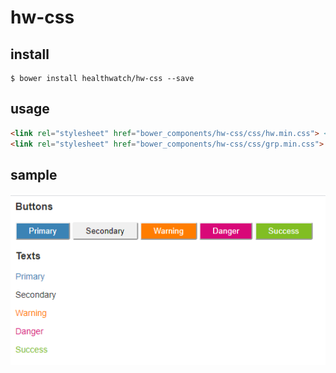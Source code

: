 # hw-css

## install

```
$ bower install healthwatch/hw-css --save
```

## usage

```html
<link rel="stylesheet" href="bower_components/hw-css/css/hw.min.css"> <!-- for WWW -->
<link rel="stylesheet" href="bower_components/hw-css/css/grp.min.css"> <!-- for GRP -->
```

## sample

![test](https://github.com/healthwatch/hw-css/blob/master/examples/test.png "Test")
